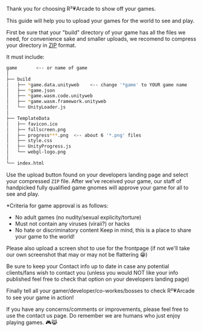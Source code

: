 
Thank you for choosing R²💗Arcade to show off your games.

This guide will help you to upload your games for the world to see and play.

First be sure that your "build" directory of your game has all the files we
 need, for convenience sake and smaller uploads, we recomend to compress 
 your directory in [ZIP](https://www.7-zip.org/) format.

It must include:
```bash
game       <-- or name of game
│
├── build
│   ├── *game.data.unityweb    <-- change '*game' to YOUR game name
│   ├── *game.json
│   ├── *game.wasm.code.unityweb
│   ├── *game.wasm.framework.unityweb
│   └── UnityLoader.js
│   
├── TemplateData   
│   ├── favicon.ico
│   ├── fullscreen.png
│   ├── progress***.png  <-- about 6 '*.png' files
│   ├── style.css
│   ├── UnityProgress.js
│   └── webgl-logo.png
│
└── index.html
```
Use the upload button found on your developers landing page and select your 
compressed `ZIP` file.
After we've received your game, our staff of handpicked fully qualified game 
gnomes will approve your game for all to see and play.

*Criteria for game approval is as follows:
 - No adult games (no nudity/sexual explicity/torture)
 - Must not contain any viruses (viraii?) or hacks
 - No hate or discriminatory content
 Keep in mind, this is a place to share your game to the world!

Please also upload a screen shot to use for the frontpage (if not we'll take our
own screenshot that may or may not be flattering 😁)

Be sure to keep your Contact info up to date in case any potential clients/fans
wish to contact you (unless you would NOT like your info published feel free to
check that option on your developers landing page)

Finally tell all your gamer/developer/co-workes/bosses to check R²💗Arcade to
see your game in action!

If you have any concerns/comments or improvements, please feel free to use
the contact us page. Do remember we are humans who just enjoy playing games. 🎮😹

